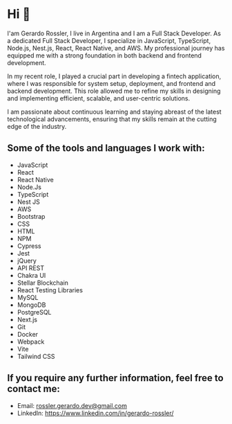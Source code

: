# Hi 👋

I'am Gerardo Rossler, I live in Argentina and I am a Full Stack Developer. 
As a dedicated Full Stack Developer, I specialize in JavaScript, TypeScript, Node.js, Nest.js, React, React Native, and AWS. My professional journey has equipped me with a strong foundation in both backend and frontend development.

In my recent role, I played a crucial part in developing a fintech application, where I was responsible for system setup, deployment, and frontend and backend development. This role allowed me to refine my skills in designing and implementing efficient, scalable, and user-centric solutions.

I am passionate about continuous learning and staying abreast of the latest technological advancements, ensuring that my skills remain at the cutting edge of the industry.

## Some of the tools and languages I work with:

- JavaScript
- React
- React Native
- Node.Js
- TypeScript
- Nest JS
- AWS
- Bootstrap
- CSS
- HTML
- NPM
- Cypress
- Jest
- jQuery
- API REST
- Chakra UI
- Stellar Blockchain
- React Testing Libraries
- MySQL
- MongoDB
- PostgreSQL
- Next.js
- Git
- Docker
- Webpack
- Vite
- Tailwind CSS

## If you require any further information, feel free to contact me:

- Email: rossler.gerardo.dev@gmail.com
- LinkedIn: https://www.linkedin.com/in/gerardo-rossler/
